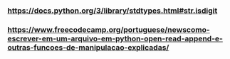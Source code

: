 ### https://docs.python.org/3/library/stdtypes.html#str.isdigit

### https://www.freecodecamp.org/portuguese/newscomo-escrever-em-um-arquivo-em-python-open-read-append-e-outras-funcoes-de-manipulacao-explicadas/
